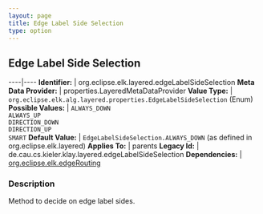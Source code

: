 ```yaml
---
layout: page
title: Edge Label Side Selection
type: option
---
```

## Edge Label Side Selection

----|----
**Identifier:** | org.eclipse.elk.layered.edgeLabelSideSelection
**Meta Data Provider:** | properties.LayeredMetaDataProvider
**Value Type:** | `org.eclipse.elk.alg.layered.properties.EdgeLabelSideSelection` (Enum)
**Possible Values:** | `ALWAYS_DOWN`<br>`ALWAYS_UP`<br>`DIRECTION_DOWN`<br>`DIRECTION_UP`<br>`SMART`
**Default Value:** | `EdgeLabelSideSelection.ALWAYS_DOWN` (as defined in org.eclipse.elk.layered)
**Applies To:** | parents
**Legacy Id:** | de.cau.cs.kieler.klay.layered.edgeLabelSideSelection
**Dependencies:** | [org.eclipse.elk.edgeRouting](org-eclipse-elk-edgeRouting)

### Description

Method to decide on edge label sides.
